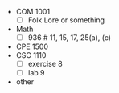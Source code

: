 - COM 1001
	- [ ] Folk Lore or something
- Math
	- [ ] 936 # 11, 15, 17, 25(a), (c)
- CPE 1500
- CSC 1110
	 - [ ] exercise 8
	 - [ ] lab 9
- other